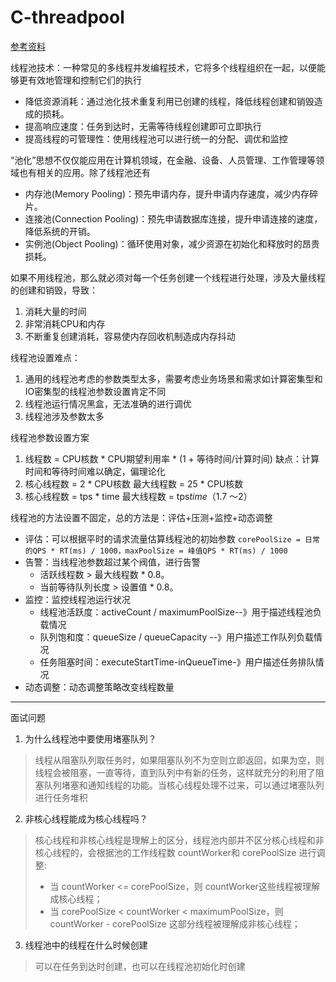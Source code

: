 # C-threadpool
[参考资料](https://www.jianshu.com/p/95057accd231)

线程池技术：一种常见的多线程并发编程技术，它将多个线程组织在一起，以便能够更有效地管理和控制它们的执行
* 降低资源消耗：通过池化技术重复利用已创建的线程，降低线程创建和销毁造成的损耗。
* 提高响应速度：任务到达时，无需等待线程创建即可立即执行
* 提高线程的可管理性：使用线程池可以进行统一的分配、调优和监控

“池化”思想不仅仅能应用在计算机领域，在金融、设备、人员管理、工作管理等领域也有相关的应用。除了线程池还有
* 内存池(Memory Pooling)：预先申请内存，提升申请内存速度，减少内存碎片。
* 连接池(Connection Pooling)：预先申请数据库连接，提升申请连接的速度，降低系统的开销。
* 实例池(Object Pooling)：循环使用对象，减少资源在初始化和释放时的昂贵损耗。

如果不用线程池，那么就必须对每一个任务创建一个线程进行处理，涉及大量线程的创建和销毁，导致：
1. 消耗大量的时间
2. 非常消耗CPU和内存
3. 不断重复创建消耗，容易使内存回收机制造成内存抖动

线程池设置难点：
1. 通用的线程池考虑的参数类型太多，需要考虑业务场景和需求如计算密集型和IO密集型的线程池参数设置肯定不同
2. 线程池运行情况黑盒，无法准确的进行调优
3. 线程池涉及参数太多

线程池参数设置方案
1. 线程数 = CPU核数 * CPU期望利用率 * (1 + 等待时间/计算时间)
缺点：计算时间和等待时间难以确定，偏理论化
2. 核心线程数 = 2 * CPU核数  最大线程数 = 25 * CPU核数
3. 核心线程数 = tps * time  最大线程数 = tps*time*（1.7 ～2）

线程池的方法设置不固定，总的方法是：评估+压测+监控+动态调整
* 评估：可以根据平时的请求流量估算线程池的初始参数
`corePoolSize = 日常的QPS * RT(ms) / 1000，maxPoolSize = 峰值QPS * RT(ms) / 1000`
* 告警：当线程池参数超过某个阀值，进行告警
    * 活跃线程数 > 最大线程数 * 0.8。
    * 当前等待队列长度 > 设置值 * 0.8。
* 监控：监控线程池运行状况
    * 线程池活跃度：activeCount / maximumPoolSize--》用于描述线程池负载情况
    * 队列饱和度：queueSize / queueCapacity --》用户描述工作队列负载情况
    * 任务阻塞时间：executeStartTime-inQueueTime-》用户描述任务排队情况
* 动态调整：动态调整策略改变线程数量


---------------
面试问题
1. 为什么线程池中要使用堵塞队列？
> 线程从阻塞队列取任务时，如果阻塞队列不为空则立即返回，如果为空，则线程会被阻塞，一直等待，直到队列中有新的任务，这样就充分的利用了阻塞队列堵塞和通知线程的功能。当核心线程处理不过来，可以通过堵塞队列进行任务堆积
2. 非核心线程能成为核心线程吗？
> 核心线程和非核心线程是理解上的区分，线程池内部并不区分核心线程和非核心线程的，会根据池的工作线程数 countWorker和 corePoolSize 进行调整:
> * 当 countWorker <= corePoolSize，则 countWorker这些线程被理解成核心线程；
> * 当 corePoolSize < countWorker < maximumPoolSize，则 countWorker - corePoolSize 这部分线程被理解成非核心线程；
3. 线程池中的线程在什么时候创建
> 可以在任务到达时创建，也可以在线程池初始化时创建
